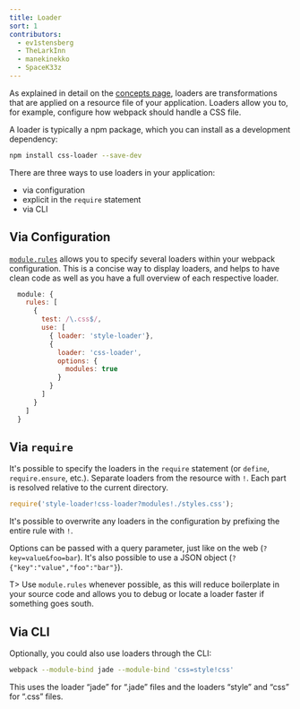 ```yaml
---
title: Loader
sort: 1
contributors:
  - ev1stensberg
  - TheLarkInn
  - manekinekko
  - SpaceK33z
---
```


As explained in detail on the [concepts page](/concepts/loaders), loaders are transformations that are applied on a resource file of your application. Loaders allow you to, for example, configure how webpack should handle a CSS file.

A loader is typically a npm package, which you can install as a development dependency:

```sh
npm install css-loader --save-dev
```

There are three ways to use loaders in your application:

* via configuration
* explicit in the `require` statement
* via CLI

## Via Configuration

[`module.rules`](https://webpack.js.org/configuration/module/#module-rules) allows you to specify several loaders within your webpack configuration.
This is a concise way to display loaders, and helps to have clean code as 
well as you have a full overview of each respective loader.

```js
  module: {
    rules: [
      {
        test: /\.css$/,
        use: [
          { loader: 'style-loader'},
          {
            loader: 'css-loader',
            options: {
              modules: true
            }
          }
        ]
      }
    ]
  }
```

## Via `require`

It's possible to specify the loaders in the `require` statement (or `define`, `require.ensure`, etc.). Separate loaders from the resource with `!`. Each part is resolved relative to the current directory.

```js
require('style-loader!css-loader?modules!./styles.css');
```

It's possible to overwrite any loaders in the configuration by prefixing the entire rule with `!`.

Options can be passed with a query parameter, just like on the web (`?key=value&foo=bar`). It's also possible to use a JSON object (`?{"key":"value","foo":"bar"}`).

T> Use `module.rules` whenever possible, as this will reduce boilerplate in your source code and allows you to debug or locate a loader faster if something goes south.

## Via CLI

Optionally, you could also use loaders through the CLI:

```sh
webpack --module-bind jade --module-bind 'css=style!css'
```

This uses the loader “jade” for “.jade” files and the loaders “style” and “css” for “.css” files.

